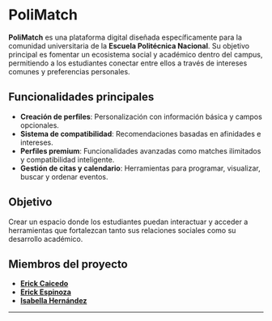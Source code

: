 # PoliMatch

**PoliMatch** es una plataforma digital diseñada específicamente para la comunidad universitaria de la **Escuela Politécnica Nacional**. Su objetivo principal es fomentar un ecosistema social y académico dentro del campus, permitiendo a los estudiantes conectar entre ellos a través de intereses comunes y preferencias personales.

## Funcionalidades principales
- **Creación de perfiles**: Personalización con información básica y campos opcionales.
- **Sistema de compatibilidad**: Recomendaciones basadas en afinidades e intereses.
- **Perfiles premium**: Funcionalidades avanzadas como matches ilimitados y compatibilidad inteligente.
- **Gestión de citas y calendario**: Herramientas para programar, visualizar, buscar y ordenar eventos.

## Objetivo
Crear un espacio donde los estudiantes puedan interactuar y acceder a herramientas que fortalezcan tanto sus relaciones sociales como su desarrollo académico.


## Miembros del proyecto
- [**Erick Caicedo**](https://github.com/ErickCaiced2)  
- [**Erick Espinoza**](https://github.com/ErickEduardoEspinozaTipantiza)  
- [**Isabella Hernández**](https://github.com/lalabell-a)  

---


